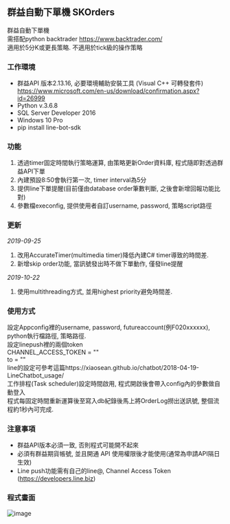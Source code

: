 ## 群益自動下單機 SKOrders 

群益自動下單機 </br>
需搭配python backtrader <https://www.backtrader.com/> </br>
適用於5分K或更長策略. 不適用於tick級的操作策略

### 工作環境
* 群益API 版本2.13.16, 必要環境輔助安裝工具 (Visual C++ 可轉發套件) https://www.microsoft.com/en-us/download/confirmation.aspx?id=26999
* Python v.3.6.8
* SQL Server Developer 2016
* Windows 10 Pro
* pip install line-bot-sdk

### 功能
1. 透過timer固定時間執行策略運算, 由策略更新Order資料庫, 程式隨即對透過群益API下單
2. 內建預設8:50會執行第一次, timer interval為5分
3. 提供line下單提醒(目前僅由database order筆數判斷, 之後會新增回報功能比對)
4. 參數檔execonfig, 提供使用者自訂username, password, 策略script路徑

### 更新
<i>2019-09-25</i>
1. 改用AccurateTimer(multimedia timer)降低內建C# timer導致的時間差.
2. 新增skip order功能, 當訊號發出時不做下單動作, 僅發line提醒</br>

<i>2019-10-22</i>
1. 使用multithreading方式, 並用highest priority避免時間差.

### 使用方式
設定Appconfig裡的username, password, futureaccount(例F020xxxxxx), python執行檔路徑, 策略路徑.  
設定linepush裡的兩個token  
CHANNEL_ACCESS_TOKEN = ""  
to = ""  
line的設定可參考這篇https://xiaosean.github.io/chatbot/2018-04-19-LineChatbot_usage/  
工作排程(Task scheduler)設定時間啟用, 程式開啟後會帶入config內的參數做自動登入  
程式每固定時間重新運算後至寫入db紀錄後馬上將OrderLog撈出送訊號, 整個流程約1秒內可完成.  

### 注意事項
* 群益API版本必須一致, 否則程式可能開不起來
* 必須有群益期貨帳號, 並且開通 API 使用權限後才能使用(通常為申請API隔日生效)
* Line push功能需有自己的line@, Channel Access Token (https://developers.line.biz)

### 程式畫面
![image](https://github.com/hanyang0721/SKOrders/blob/master/SKOrder.PNG)

